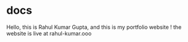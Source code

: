 # docs
Hello, this is Rahul Kumar Gupta, and this is my portfolio website !
the website is live at rahul-kumar.ooo 
